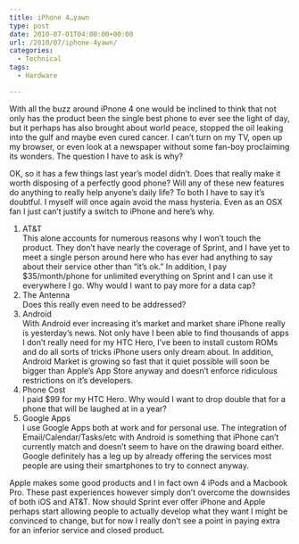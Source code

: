 ```yaml
---
title: iPhone 4…yawn
type: post
date: 2010-07-01T04:00:00+00:00
url: /2010/07/iphone-4yawn/
categories:
  - Technical
tags:
  - Hardware

---
```

With all the buzz around iPnone 4 one would be inclined to think that not only has the product been the single best phone to ever see the light of day, but it perhaps has also brought about world peace, stopped the oil leaking into the gulf and maybe even cured cancer. I can’t turn on my TV, open up my browser, or even look at a newspaper without some fan-boy proclaiming its wonders. The question I have to ask is why?

OK, so it has a few things last year’s model didn’t. Does that really make it worth disposing of a perfectly good phone? Will any of these new features do anything to really help anyone’s daily life? To both I have to say it’s doubtful. I myself will once again avoid the mass hysteria. Even as an OSX fan I just can’t justify a switch to iPhone and here’s why.

<ol class="wp-block-list">
  <li>
    AT&T<br />This alone accounts for numerous reasons why I won’t touch the product. They don’t have nearly the coverage of Sprint, and I have yet to meet a single person around here who has ever had anything to say about their service other than “it’s ok.” In addition, I pay $35/month/phone for unlimited everything on Sprint and I can use it everywhere I go. Why would I want to pay more for a data cap?
  </li>
  <li>
    The Antenna<br />Does this really even need to be addressed?
  </li>
  <li>
    Android<br />With Android ever increasing it’s market and market share iPhone really is yesterday’s news. Not only have I been able to find thousands of apps I don’t really need for my HTC Hero, I’ve been to install custom ROMs and do all sorts of tricks iPhone users only dream about. In addition, Android Market is growing so fast that it quiet possible will soon be bigger than Apple’s App Store anyway and doesn’t enforce ridiculous restrictions on it’s developers.
  </li>
  <li>
    Phone Cost<br />I paid $99 for my HTC Hero. Why would I want to drop double that for a phone that will be laughed at in a year?
  </li>
  <li>
    Google Apps<br />I use Google Apps both at work and for personal use. The integration of Email/Calendar/Tasks/etc with Android is something that iPhone can’t currently match and doesn’t seem to have on the drawing board either. Google definitely has a leg up by already offering the services most people are using their smartphones to try to connect anyway.
  </li>
</ol>

Apple makes some good products and I in fact own 4 iPods and a Macbook Pro. These past experiences however simply don’t overcome the downsides of both iOS and AT&T. Now should Sprint ever offer iPhone and Apple perhaps start allowing people to actually develop what they want I might be convinced to change, but for now I really don’t see a point in paying extra for an inferior service and closed product.